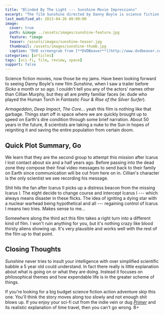 ```yaml
---
title: "Blinded By The Light --- Sunshine Movie Impressions"
excerpt: "The film Sunshine directed by Danny Boyle is science fiction without the big bang."
last_modified_at: 2013-04-26 00:00:00
image: 
  cover: true
  path: &image ../assets/images/sunshine-feature.jpg
  feature: *image
  teaser: /assets/images/sunshine-teaser.jpg
  thumbnail: /assets/images/sunshine-thumb.jpg
  caption: "DVD screengrab from [**DVDBeaver**](http://www.dvdbeaver.com/film2/DVDReviews34/sunshine_blu-ray.htm)"
categories: [articles]
tags: [sci-fi, film, review, space]
support: false
---
```


Science fiction movies, now those be my jams. Have been looking forward to seeing Danny Boyle's new film *Sunshine*, when I saw a trailer before *Sicko* a month or so ago. I couldn't tell you any of the actors' names other than Cillian Murphy, but they all are pretty familiar faces (ie: dude who played the Human Torch in *Fantastic Four & Rise of the Silver Surfer*).

*Armageddon*, *Deep Impact*, *The Core*... yeah this film is nothing like that garbage. Things start off in space where we are quickly brought up to speed on Earth's dire condition through some brief narration. About 50 years in the future, 8 scientists are taking a nuke to the Sun in hopes of reigniting it and saving the entire population from certain doom.

## Quick Plot Summary, Go

We learn that they are the second group to attempt this mission after Icarus I lost contact about six and a half years ago. Before passing into the dead zone they compose their final video messages to send back to their family on Earth since communication will be cut from here on in. Cillian's character is the only scientist we see recording his message.

Shit hits the fan after Icarus II picks up a distress beacon from the missing Icarus I. The eight decide to change course and intercept Icarus I --- which always means disaster in these flicks. The idea of igniting a dying star with a nuclear warhead being hypothetical and all --- regaining control of Icarus I means two tries. Makes sense to me...

Somewhere along the third act this film takes a right turn into a different kind of film. I won't ruin anything for you, but it's nothing crazy like blood thirsty aliens showing up. It's very plausible and works well with the rest of the film up to that point.

## Closing Thoughts

*Sunshine* never tries to insult your intelligence with over simplified scientific babble a 5 year old could understand. In fact there really is little explanation about what is going on or what they are doing. Instead it focuses on philosophical themes and how expendable life is in the greater scheme of things.

If you're looking for a big budget science fiction action adventure skip this one. You'll think the story moves along too slowly and not enough shit blows up. If you enjoy your sci-fi cut from the indie vein or dug [*Primer*](http://imdb.com/title/tt0390384/) and its realistic explanation of time travel, then you can't go wrong. B+
